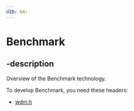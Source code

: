 ```yaml
---
UID: NA:
---
```


# Benchmark

## -description
Overview of the Benchmark technology.

To develop Benchmark, you need these headers:

 * [wdm.h](..\wdm\index.md)


